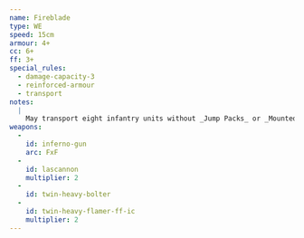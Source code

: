 ```yaml
---
name: Fireblade
type: WE
speed: 15cm
armour: 4+
cc: 6+
ff: 3+
special_rules:
  - damage-capacity-3
  - reinforced-armour
  - transport
notes:
  |
    May transport eight infantry units without _Jump Packs_ or _Mounted_. Four units being transported may shoot and use their firefight value in an assault or to lend support. Critical Hit Effect: Destroyed. All units within 5cm of the model suffer a hit on a roll of 6+.
weapons:
  -
    id: inferno-gun
    arc: FxF
  -
    id: lascannon
    multiplier: 2
  -
    id: twin-heavy-bolter
  -
    id: twin-heavy-flamer-ff-ic
    multiplier: 2
---
```

